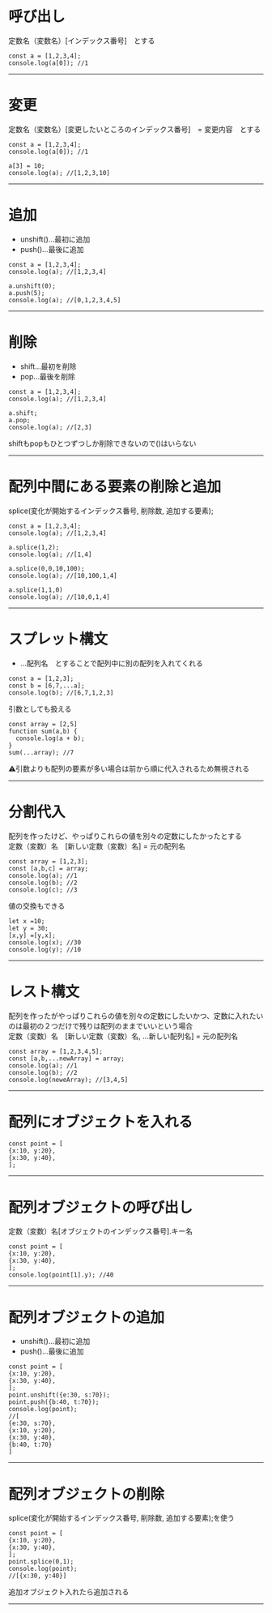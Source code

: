 # 呼び出し
定数名（変数名）[インデックス番号]　とする
~~~
const a = [1,2,3,4];
console.log(a[0]); //1
~~~
***

# 変更
定数名（変数名）[変更したいところのインデックス番号]　= 変更内容　とする
~~~
const a = [1,2,3,4];
console.log(a[0]); //1

a[3] = 10;
console.log(a); //[1,2,3,10]
~~~
***

# 追加
- unshift()...最初に追加
- push()...最後に追加
~~~
const a = [1,2,3,4];
console.log(a); //[1,2,3,4]

a.unshift(0);
a.push(5);
console.log(a); //[0,1,2,3,4,5]
~~~
***

# 削除
- shift...最初を削除
- pop...最後を削除
~~~
const a = [1,2,3,4];
console.log(a); //[1,2,3,4]

a.shift;
a.pop;
console.log(a); //[2,3]
~~~
shiftもpopもひとつずつしか削除できないので()はいらない
***

# 配列中間にある要素の削除と追加
splice(変化が開始するインデックス番号, 削除数, 追加する要素);
~~~
const a = [1,2,3,4];
console.log(a); //[1,2,3,4]

a.splice(1,2);
console.log(a); //[1,4]

a.splice(0,0,10,100);
console.log(a); //[10,100,1,4]

a.splice(1,1,0)
console.log(a); //[10,0,1,4]
~~~
***

# スプレット構文
- ...配列名　とすることで配列中に別の配列を入れてくれる
~~~
const a = [1,2,3];
const b = [6,7,...a];
console.log(b); //[6,7,1,2,3]
~~~
引数としても扱える
~~~
const array = [2,5]
function sum(a,b) {
  console.log(a + b);
}
sum(...array); //7
~~~
⚠️引数よりも配列の要素が多い場合は前から順に代入されるため無視される
***

# 分割代入
配列を作ったけど、やっぱりこれらの値を別々の定数にしたかったとする   
定数（変数）名　[新しい定数（変数）名] = 元の配列名
~~~
const array = [1,2,3];
const [a,b,c] = array;
console.log(a); //1
console.log(b); //2
console.log(c); //3
~~~
値の交換もできる
~~~
let x =10;
let y = 30;
[x,y] =[y,x];
console.log(x); //30
console.log(y); //10
~~~
***

# レスト構文
配列を作ったがやっぱりこれらの値を別々の定数にしたいかつ、定数に入れたいのは最初の２つだけで残りは配列のままでいいという場合    
定数（変数）名　[新しい定数（変数）名, ...新しい配列名] = 元の配列名
~~~
const array = [1,2,3,4,5];
const [a,b,...newArray] = array;
console.log(a); //1
console.log(b); //2
console.log(neweArray); //[3,4,5]
~~~
***

# 配列にオブジェクトを入れる
~~~
const point = [
{x:10, y:20},
{x:30, y:40},
];
~~~
***

# 配列オブジェクトの呼び出し
定数（変数）名[オブジェクトのインデックス番号].キー名
~~~
const point = [
{x:10, y:20},
{x:30, y:40},
];
console.log(point[1].y); //40
~~~
***

# 配列オブジェクトの追加
- unshift()...最初に追加
- push()...最後に追加
~~~
const point = [
{x:10, y:20},
{x:30, y:40},
];
point.unshift({e:30, s:70});
point.push({b:40, t:70});
console.log(point);
//[
{e:30, s:70},
{x:10, y:20},
{x:30, y:40},
{b:40, t:70}
]
~~~
***

# 配列オブジェクトの削除
splice(変化が開始するインデックス番号, 削除数, 追加する要素);を使う
~~~
const point = [
{x:10, y:20},
{x:30, y:40},
];
point.splice(0,1);
console.log(point);
//[{x:30, y:40}]
~~~
追加オブジェクト入れたら追加される
***

